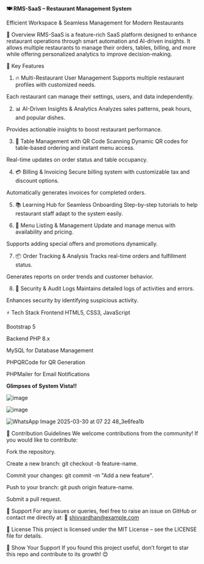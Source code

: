**🍽️ RMS-SaaS – Restaurant Management System**

Efficient Workspace & Seamless Management for Modern Restaurants



🚀 Overview
RMS-SaaS is a feature-rich SaaS platform designed to enhance restaurant operations through smart automation and AI-driven insights. It allows multiple restaurants to manage their orders, tables, billing, and more while offering personalized analytics to improve decision-making.

🎯 Key Features
1. 🔥 Multi-Restaurant User Management
Supports multiple restaurant profiles with customized needs.

Each restaurant can manage their settings, users, and data independently.

2. 📊 AI-Driven Insights & Analytics
Analyzes sales patterns, peak hours, and popular dishes.

Provides actionable insights to boost restaurant performance.

3. 📱 Table Management with QR Code Scanning
Dynamic QR codes for table-based ordering and instant menu access.

Real-time updates on order status and table occupancy.

4. 💳 Billing & Invoicing
Secure billing system with customizable tax and discount options.

Automatically generates invoices for completed orders.

5. 📚 Learning Hub for Seamless Onboarding
Step-by-step tutorials to help restaurant staff adapt to the system easily.

6. 🍔 Menu Listing & Management
Update and manage menus with availability and pricing.

Supports adding special offers and promotions dynamically.

7. 📦 Order Tracking & Analysis
Tracks real-time orders and fulfillment status.

Generates reports on order trends and customer behavior.

8. 🔐 Security & Audit Logs
Maintains detailed logs of activities and errors.

Enhances security by identifying suspicious activity.

⚡ Tech Stack
Frontend
HTML5, CSS3, JavaScript

Bootstrap 5

Backend
PHP 8.x

MySQL for Database Management

PHPQRCode for QR Generation

PHPMailer for Email Notifications

**Glimpses of System Vista!!**

![image](https://github.com/user-attachments/assets/39e5567d-ea75-4bef-a525-3702db282653)

![image](https://github.com/user-attachments/assets/11a63cc1-64cc-47f3-a9ac-1e1eaa142d11)


![WhatsApp Image 2025-03-30 at 07 22 48_3e6fea1b](https://github.com/user-attachments/assets/f275639b-b60f-4ac4-965f-df68ea821069)

🤝 Contribution Guidelines
We welcome contributions from the community! If you would like to contribute:

Fork the repository.

Create a new branch: git checkout -b feature-name.

Commit your changes: git commit -m "Add a new feature".

Push to your branch: git push origin feature-name.

Submit a pull request.

📧 Support
For any issues or queries, feel free to raise an issue on GitHub or contact me directly at:
📩 shivvardhan@example.com

📜 License
This project is licensed under the MIT License – see the LICENSE file for details.

🌟 Show Your Support
If you found this project useful, don’t forget to star this repo and contribute to its growth! 😊


